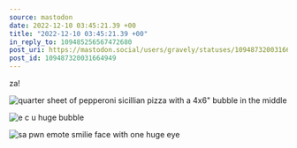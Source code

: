 ```yaml
---
source: mastodon
date: 2022-12-10 03:45:21.39 +00
title: "2022-12-10 03:45:21.39 +00"
in_reply_to: 109485256567472680
post_uri: https://mastodon.social/users/gravely/statuses/109487320031664949
post_id: 109487320031664949
---
```

za!


![quarter sheet of pepperoni sicillian pizza with a 4x6" bubble in the middle](/images/109487309613118793.png)

![e c u huge bubble](/images/109487309778225035.png)

![sa pwn emote smilie face with one huge eye](/images/109487309949675623.png)

